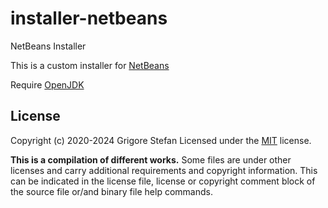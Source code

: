 # installer-netbeans
NetBeans Installer

This is a custom installer for [NetBeans](https://netbeans.apache.org/)

Require [OpenJDK](https://github.com/g-stefan/installer-openjdk/releases)

## License

Copyright (c) 2020-2024 Grigore Stefan
Licensed under the [MIT](LICENSE) license.

**This is a compilation of different works.**
Some files are under other licenses and carry additional requirements and copyright information.
This can be indicated in the license file, license or copyright comment block of the source file or/and binary file help commands.

